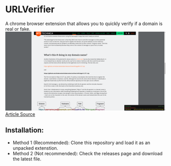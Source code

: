 # URLVerifier
A chrome browser extension that allows you to quickly verify if a domain is real or fake.
<img src="github-images/img.png" />
[Article Source](https://arstechnica.com/information-technology/2023/05/critics-say-googles-new-zip-and-mov-domains-will-be-a-boon-to-scammers/)

## Installation:
* Method 1 (Recommended): Clone this repository and load it as an unpacked extenstion.
* Method 2 (Not recommended): Check the releases page and download the latest file.
